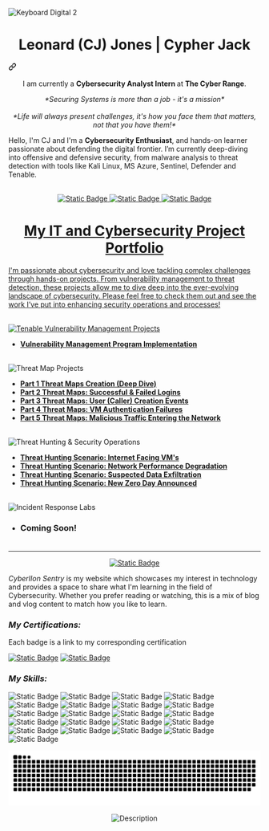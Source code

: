 ![Keyboard Digital 2](https://github.com/user-attachments/assets/bfd0c979-8629-47ab-972c-b9e5096bc0b0)

<div class="markdown-heading" dir="auto"><h1 align="center" class="heading-element" dir="auto">Leonard (CJ) Jones | Cypher Jack</h1><a id="user-content-hi-i-am-sumonta-saha-mridul-" class="anchor" aria-label="Permalink: Hi👋, I am Leonard Jones (Nickname: CJ) " href="#hi-i-am-leonard-jones-(nickname: cj)-"><svg class="octicon octicon-link" viewBox="0 0 16 16" version="1.1" width="16" height="16" aria-hidden="true"><path d="m7.775 3.275 1.25-1.25a3.5 3.5 0 1 1 4.95 4.95l-2.5 2.5a3.5 3.5 0 0 1-4.95 0 .751.751 0 0 1 .018-1.042.751.751 0 0 1 1.042-.018 1.998 1.998 0 0 0 2.83 0l2.5-2.5a2.002 2.002 0 0 0-2.83-2.83l-1.25 1.25a.751.751 0 0 1-1.042-.018.751.751 0 0 1-.018-1.042Zm-4.69 9.64a1.998 1.998 0 0 0 2.83 0l1.25-1.25a.751.751 0 0 1 1.042.018.751.751 0 0 1 .018 1.042l-1.25 1.25a3.5 3.5 0 1 1-4.95-4.95l2.5-2.5a3.5 3.5 0 0 1 4.95 0 .751.751 0 0 1-.018 1.042.751.751 0 0 1-1.042.018 1.998 1.998 0 0 0-2.83 0l-2.5 2.5a1.998 1.998 0 0 0 0 2.83Z"></path></svg></a></div>

<p align="center" width="150px" dir="auto">
  I am currently a <b>Cybersecurity Analyst Intern </b> at
  <b>The Cyber Range</b>.<BR>

<p align="center">
  <em>*Securing Systems is more than a job - it's a mission*</em><BR><BR>
  <em>*Life will always present challenges, it's how you face them that matters, not that you have them!*</em>
 
  Hello, I'm CJ and I'm a <b>Cybersecurity Enthusiast</b>, and hands-on learner passionate about defending the digital frontier. I’m currently deep-diving into offensive and defensive security, from malware analysis to threat detection with tools like Kali Linux, MS Azure, Sentinel, Defender and Tenable.<BR><BR>
</p>

<p align="center">
<a href="https://im4u73.wixsite.com/cyberiion-sentry/blog" target="_blank"> <img alt="Static Badge" src="https://img.shields.io/badge/Wix-My%20BLog-green">
<a href="https://www.linkedin.com/in/leonard-jones-2a2b852a/" target="_blank"> <img alt="Static Badge" src="https://img.shields.io/badge/YouTube-My%20VLog-red">
<a href="https://www.linkedin.com/in/leonard-jones-2a2b852a/" target="_blank"> <img alt="Static Badge" src="https://img.shields.io/badge/Resume-Portfolio-blue">
</p>

 <!-- I share my journey, projects, and tutorials on YouTube and my blog — aimed at helping others on a journey to break into cybersecurity through practical learning. -->

<H1 align="center">My IT and Cybersecurity Project Portfolio</H1>

I'm passionate about cybersecurity and love tackling complex challenges through hands-on projects. From vulnerability management to threat detection, these projects allow me to dive deep into the ever-evolving landscape of cybersecurity. Please feel free to check them out and see the work I’ve put into enhancing security operations and processes!<BR><BR>

![Tenable Vulnerability Management Projects](https://img.shields.io/badge/Vulnerability_Management_Projects_(Tenable_Nessus)-active-brightgreen)

- **[Vulnerability Management Program Implementation](https://github.com/LCJones73/Vulnerability_Management_Program)**<BR><BR>

![Threat Map Projects](https://img.shields.io/badge/Azure_KQL_Threat_Map_Projects_(Microsoft_Sentinel)-active-purple)

- **[Part 1 Threat Maps Creation (Deep Dive)](https://github.com/LCJones73/Threat-Maps-Creating-Deep-Dive)**<BR>
- **[Part 2 Threat Maps: Successful & Failed Logins](https://github.com/LCJones73/Threat-Map-Authentication-Success-Failures/blob/main/README.md)**<BR>
- **[Part 3 Threat Maps: User (Caller) Creation Events](https://github.com/LCJones73/Threat-Map-Successful-Creation-Events/blob/main/README.md)**<BR>
- **[Part 4 Threat Maps: VM Authentication Failures](https://github.com/LCJones73/VM-Authentication-Failures/blob/main/README.md)**<BR>
- **[Part 5 Threat Maps: Malicious Traffic Entering the Network](https://github.com/LCJones73/Malicious-Traffic-Entering-the-Network/blob/main/README.md)**<BR><BR>
 
<!-- Code below for when I complete these projects - remove the symbols before and at end of code -->
<!-- This is a hidden note or comment in Markdown - **[Programmatic Vulnerability Remediations (PowerShell and BASH)](https:Link Coming soon when Project is completed)**<BR><BR> -->

<!-- - **[Threat Hunting Scenario (Tor Browser Usage)](https:Link Coming soon when Project is completed)** -->

![Threat Hunting & Security Operations](https://img.shields.io/badge/Threat_Hunting_Scenario_Projects_(Microsoft_Defender)-active-red)

- **[Threat Hunting Scenario: Internet Facing VM's](https://github.com/LCJones73/Threat-Hunting-Scenario-Internet-Facing-VMs/blob/main/README.md)**
- **[Threat Hunting Scenario: Network Performance  Degradation](https://github.com/LCJones73/Threat-Hunting-Scenario-Network-Performance-Degradation/blob/main/README.md)**
- **[Threat Hunting Scenario: Suspected Data Exfiltration](https://github.com/LCJones73/Suspected-Data-Exfiltration/blob/main/README.md)**
- **[Threat Hunting Scenario: New Zero Day Announced](https://github.com/LCJones73/Threat-Hunt-New-Zero-Day-Announced)**<BR><BR>

![Incident Response Labs](https://img.shields.io/badge/Incident_Response_Labs_(Microsoft_Sentinel)-active-red)

<!-- ![Threat Hunting & Security Operations](https://img.shields.io/badge/Main_Internship_Projects-active-blue) -->

- ### Coming Soon!<BR><BR>

<hr/>
<p align="center">
<a href="https://im4u73.wixsite.com/cyberiion-sentry" target="_blank"> <img alt="Static Badge" src="https://img.shields.io/badge/CyberIIon-Sentry-blue?style=for-the-badge">
</a></p>

_CyberIIon Sentry_ is my website which showcases my interest in technology and provides a space to share what I'm learning in the field of Cybersecurity. Whether you prefer reading or watching, this is a mix of blog and vlog content to match how you like to learn.

### _My Certifications:_

Each badge is a link to my corresponding certification

[![Static Badge](https://img.shields.io/badge/Network+-%23CE2029?style=for-the-badge&logo=comptia&logoColor=white)](https://github.com/LCJones73/Certifications?tab=readme-ov-file#CompTia-Network-Certification)
[![Static Badge](https://img.shields.io/badge/ISC2_CC-%23468145?style=for-the-badge&logo=isc2&logoColor=black)](https://github.com/LCJones73/Certifications?tab=readme-ov-file#ISC2-Certified-in-Cybersecurity-Certification)

### _My Skills:_
![Static Badge](https://img.shields.io/badge/MS%20Azure-blue?style=for-the-badge)
![Static Badge](https://img.shields.io/badge/MS%20Sentinal-lightblue?style=for-the-badge)
![Static Badge](https://img.shields.io/badge/MS_Defender-%234682b4?style=for-the-badge&logo=MS-Defender&logoColor=%234682b4&labelColor=%234682b4&color=%234682b4) 
![Static Badge](https://img.shields.io/badge/KQL-%238a2be2?style=for-the-badge&logo=KQL&logoColor=%238a2be2&labelColor=%238a2be2&color=%238a2be2) 
![Static Badge](https://img.shields.io/badge/Tenable-%230C6EFC?style=for-the-badge)
![Static Badge](https://img.shields.io/badge/Excel-%2368BC71?style=for-the-badge&logo=excel&logoColor=black) 
![Static Badge](https://img.shields.io/badge/Word-%233B66BC?style=for-the-badge&logo=word&logoColor=black) 
![Static Badge](https://img.shields.io/badge/Outlook-%230DBDFF?style=for-the-badge&logo=outlook&logoColor=white) 
![Static Badge](https://img.shields.io/badge/PowerPoint-%23FF9E0F?style=for-the-badge&logo=powerpoint&logoColor=black) 
![Static Badge](https://img.shields.io/badge/Html5-%23E34F26?style=for-the-badge&logo=html5&logoColor=white)
![Static Badge](https://img.shields.io/badge/CSS-%23663399?style=for-the-badge&logo=css) 
![Static Badge](https://img.shields.io/badge/JavaScript-%23F7DF1E?style=for-the-badge&logo=javascript&logoColor=black) 
![Static Badge](https://img.shields.io/badge/Wix-%230C6EFC?style=for-the-badge&logo=wix&logoColor=white)
![Static Badge](https://img.shields.io/badge/MarkDown-%23008080?style=for-the-badge&logo=markdown&logoColor=black) 
![Static Badge](https://img.shields.io/badge/Github-%23CE2029?style=for-the-badge&logo=github&logoColor=white)
![Static Badge](https://img.shields.io/badge/VMWare-%23607078?style=for-the-badge&logo=vmware&logoColor=black) 
![Static Badge](https://img.shields.io/badge/Kali%20Linux-%23557C94?style=for-the-badge&logo=kali%20linux&logoColor=black) 
![Static Badge](https://img.shields.io/badge/Wireshark-%231679A7?style=for-the-badge&logo=wireshark&logoColor=white) 
![Static Badge](https://img.shields.io/badge/FreeCodeCamp-green?style=for-the-badge&logo=freecodecamp&logoColor=black)
![Static Badge](https://img.shields.io/badge/Notion-grey?style=for-the-badge&logo=notion&logoColor=white)
![Static Badge](https://img.shields.io/badge/Apple-white?style=for-the-badge&logo=apple&logoColor=black)

<div align="center">

  ![snake gif](https://github.com/LCJones73/LCJones73/blob/output/github-snake-dark.svg?short_path=1fa939f)
  
</div>

<p align="center">
  <img src="https://github.com/user-attachments/assets/eb5258c7-3206-41a8-b806-1522e14c978d" alt="Description" width="400"/>
</p>

<!--
<img width="35" alt="image" src="https://github.com/user-attachments/assets/2f41c7cd-5ea8-4475-b451-a37161b6c3fb"> 
<img width="35" alt="image" src="https://github.com/user-attachments/assets/77649969-9910-4994-8b96-74a116cfb2a8">
-->
